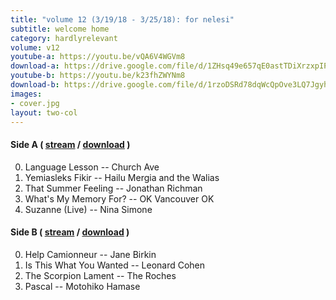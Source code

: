 ```yaml
---
title: "volume 12 (3/19/18 - 3/25/18): for nelesi"
subtitle: welcome home
category: hardlyrelevant
volume: v12
youtube-a: https://youtu.be/vQA6V4WGVm8
download-a: https://drive.google.com/file/d/1ZHsq49e657qE0astTDiXrzxpIP88AXC3/view?usp=drivesdk
youtube-b: https://youtu.be/k23fhZWYNm8
download-b: https://drive.google.com/file/d/1rzoDSRd78dqWcQpOve3LQ7Jgyhruefbl/view?usp=drivesdk
images:
- cover.jpg
layout: two-col
---
```

#### Side A ( <a target="_blank" href="{{ page.youtube-a }}">stream</a> / <a target="_blank" href="{{ page.download-a }}">download</a> ) ####
0. Language Lesson -- Church Ave
1. Yemiasleks Fikir -- Hailu Mergia and the Walias
2. That Summer Feeling -- Jonathan Richman
3. What's My Memory For? -- OK Vancouver OK
4. Suzanne (Live) -- Nina Simone

#### Side B ( <a target="_blank" href="{{ page.youtube-b }}">stream</a> / <a target="_blank" href="{{ page.download-b }}">download</a> ) ####
0. Help Camionneur -- Jane Birkin
1. Is This What You Wanted -- Leonard Cohen
2. The Scorpion Lament -- The Roches
3. Pascal -- Motohiko Hamase
